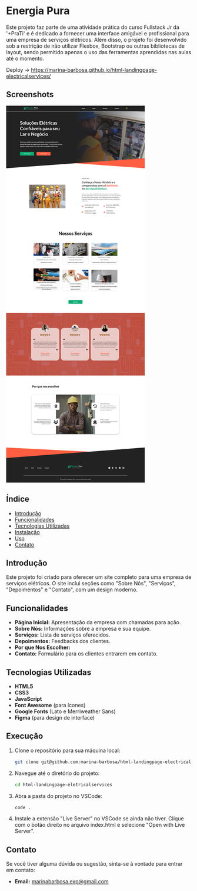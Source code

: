 # Energia Pura

Este projeto faz parte de uma atividade prática do curso Fullstack Jr da '+PraTi' e é dedicado a fornecer uma interface amigável e profissional para uma empresa de serviços elétricos. Além disso, o projeto foi desenvolvido sob a restrição de não utilizar Flexbox, Bootstrap ou outras bibliotecas de layout, sendo permitido apenas o uso das ferramentas aprendidas nas aulas até o momento.

Deploy ->  https://marina-barbosa.github.io/html-landingpage-electricalservices/

## Screenshots

<img src="assets/screencapture-index-light.png" alt="Screenshot do Site">

<!-- 

<img src="assets/screencapture-contato-light.png" alt="Screenshot do Site">

<img src="assets/screencapture-index-dark.png" alt="Screenshot do Site">

<img src="assets/screencapture-contato-dark.png" alt="Screenshot do Site">

 -->

## Índice

- [Introdução](#introdução)
- [Funcionalidades](#funcionalidades)
- [Tecnologias Utilizadas](#tecnologias-utilizadas)
- [Instalação](#instalação)
- [Uso](#uso)
- [Contato](#contato)

## Introdução

Este projeto foi criado para oferecer um site completo para uma empresa de serviços elétricos. O site inclui seções como "Sobre Nós", "Serviços", "Depoimentos" e "Contato", com um design moderno.

## Funcionalidades

- **Página Inicial:** Apresentação da empresa com chamadas para ação.
- **Sobre Nós:** Informações sobre a empresa e sua equipe.
- **Serviços:** Lista de serviços oferecidos.
- **Depoimentos:** Feedbacks dos clientes.
- **Por que Nos Escolher:**
- **Contato:** Formulário para os clientes entrarem em contato.

## Tecnologias Utilizadas

- **HTML5**
- **CSS3**
- **JavaScript**
- **Font Awesome** (para ícones)
- **Google Fonts** (Lato e Merriweather Sans)
- **Figma** (para design de interface)

## Execução

1. Clone o repositório para sua máquina local:
   ```bash
   git clone git@github.com:marina-barbosa/html-landingpage-electricalservices.git
2. Navegue até o diretório do projeto:
   ```bash
   cd html-landingpage-eletricalservices

3. Abra a pasta do projeto no VSCode:
   ```bash
   code .

4. Instale a extensão "Live Server" no VSCode se ainda não tiver.
Clique com o botão direito no arquivo index.html e selecione "Open with Live Server".



## Contato

Se você tiver alguma dúvida ou sugestão, sinta-se à vontade para entrar em contato:

- **Email:** marinabarbosa.exp@gmail.com



